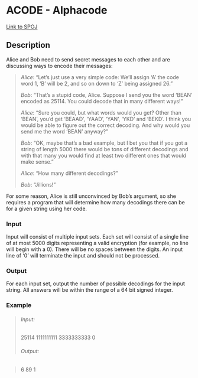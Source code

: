 # ACODE - Alphacode

[Link to SPOJ](https://www.spoj.com/problems/ACODE/)

## Description
Alice and Bob need to send secret messages to each other and are discussing ways to encode their messages:

> *Alice*: “Let’s just use a very simple code: We’ll assign ‘A’ the code word 1, ‘B’ will be 2, and so on down to ‘Z’ being assigned 26.”
>
> *Bob*: “That’s a stupid code, Alice. Suppose I send you the word ‘BEAN’ encoded as 25114. You could decode that in many different ways!”
>
> *Alice*: “Sure you could, but what words would you get? Other than ‘BEAN’, you’d get ‘BEAAD’, ‘YAAD’, ‘YAN’, ‘YKD’ and ‘BEKD’. I think you would be able to figure out the correct decoding. And why would you send me the word ‘BEAN’ anyway?”
>
> *Bob*: “OK, maybe that’s a bad example, but I bet you that if you got a string of length 5000 there would be tons of different decodings and with that many you would find at least two different ones that would make sense.”
>
> *Alice*: “How many different decodings?”
>
> *Bob*: “Jillions!”

For some reason, Alice is still unconvinced by Bob’s argument, so she requires a program that will determine how many decodings there can be for a given string using her code.

### Input

Input will consist of multiple input sets. Each set will consist of a single line of at most 5000 digits representing a valid encryption (for example, no line will begin with a 0). There will be no spaces between the digits. An input line of ‘0’ will terminate the input and should not be processed.

### Output

For each input set, output the number of possible decodings for the input string. All answers will be within the range of a 64 bit signed integer.
### Example
> ###### Input:
> 
> 25114
> 1111111111
> 3333333333
> 0
> 
> ###### Output:

> 6
> 89
> 1
